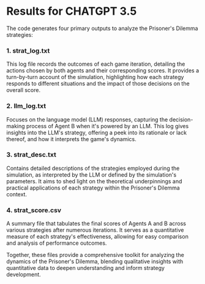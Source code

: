 # Results for CHATGPT 3.5

The code generates four primary outputs to analyze the Prisoner's Dilemma strategies:

### 1. **strat_log.txt**
This log file records the outcomes of each game iteration, detailing the actions chosen by both agents and their corresponding scores. It provides a turn-by-turn account of the simulation, highlighting how each strategy responds to different situations and the impact of those decisions on the overall score.

### 2. **llm_log.txt**
Focuses on the language model (LLM) responses, capturing the decision-making process of Agent B when it's powered by an LLM. This log gives insights into the LLM's strategy, offering a peek into its rationale or lack thereof, and how it interprets the game's dynamics.

### 3. **strat_desc.txt**
Contains detailed descriptions of the strategies employed during the simulation, as interpreted by the LLM or defined by the simulation's parameters. It aims to shed light on the theoretical underpinnings and practical applications of each strategy within the Prisoner's Dilemma context.

### 4. **strat_score.csv**
A summary file that tabulates the final scores of Agents A and B across various strategies after numerous iterations. It serves as a quantitative measure of each strategy's effectiveness, allowing for easy comparison and analysis of performance outcomes.

Together, these files provide a comprehensive toolkit for analyzing the dynamics of the Prisoner's Dilemma, blending qualitative insights with quantitative data to deepen understanding and inform strategy development.
